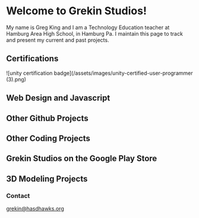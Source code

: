 # Welcome to Grekin Studios!

My name is Greg King and I am a Technology Education teacher at Hamburg Area High School, in Hamburg Pa.  I maintain this page to track and present my current and past projects.

## Certifications

![unity certification badge](/assets/images/unity-certified-user-programmer (3).png)

## Web Design and Javascript

## Other Github Projects

## Other Coding Projects

## Grekin Studios on the Google Play Store

## 3D Modeling Projects


### Contact

grekin@hasdhawks.org
